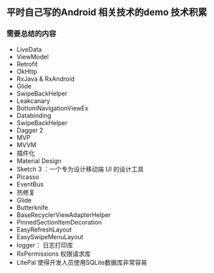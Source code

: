 ## 平时自己写的Android 相关技术的demo 技术积累

### 需要总结的内容
- LiveData
- ViewModel
- Retrofit
- OkHttp
- RxJava & RxAndroid
- Glide
- SwipeBackHelper
- Leakcanary
- BottomNavigationViewEx
- Databinding
- SwipeBackHelper
- Dagger 2
- MVP
- MVVM
- 插件化
- Material Design
- Sketch 3 ：一个专为设计移动端 UI 的设计工具
- Picasso
- EventBus
- 热修复
- Glide
- Butterknife
- BaseRecyclerViewAdapterHelper
- PinnedSectionItemDecoration
- EasyRefreshLayout
- EasySwipeMenuLayout
- logger： 日志打印库
- RxPermissions 权限请求库
- LitePal 使得开发人员使用SQLite数据库非常容易


